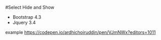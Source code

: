 
#Select Hide and Show
* Bootstrap 4.3
* Jquery 3.4

example https://codepen.io/ardhichoiruddin/pen/VJmNWx?editors=1011
